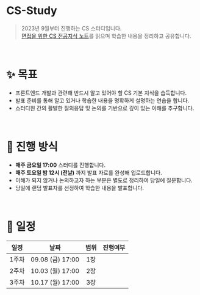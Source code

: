 # CS-Study

> 2023년 9월부터 진행하는 CS 스터디입니다. <br> [면접을 위한 CS 전공지식 노트](https://product.kyobobook.co.kr/detail/S000001834833)를 읽으며 학습한 내용을 정리하고 공유합니다.

<br>

# ✨ 목표

- 프론트엔드 개발과 관련해 반드시 알고 있어야 할 CS 기본 지식을 습득합니다.
- 발표 준비를 통해 알고 있거나 학습한 내용을 명확하게 설명하는 연습을 합니다.
- 스터디원 간의 활발한 질의응답 및 논의를 기반으로 깊이 있는 이해를 추구합니다.

<br>

# 📒 진행 방식

- **매주 금요일 17:00** 스터디를 진행합니다.
- **매주 토요일 밤 12시 (전날)** 까지 발표 자료를 완성해 업로드합니다.
- 이해가 되지 않거나 논의하고자 하는 부분은 별도로 정리하여 당일에 질문합니다.
- 당일에 랜덤 발표자를 선정하여 학습한 내용을 발표합니다.

<br>

# 📅 일정

| 일정  |       날짜       | 범위 | 진행여부 |
| :---: | :--------------: | :--: | :------: |
| 1주차 | 09.08 (금) 17:00 | 1장  |          |
| 2주차 | 10.03 (월) 17:00 | 2장  |          |
| 3주차 | 10.17 (월) 17:00 | 3장  |          |

<br>
